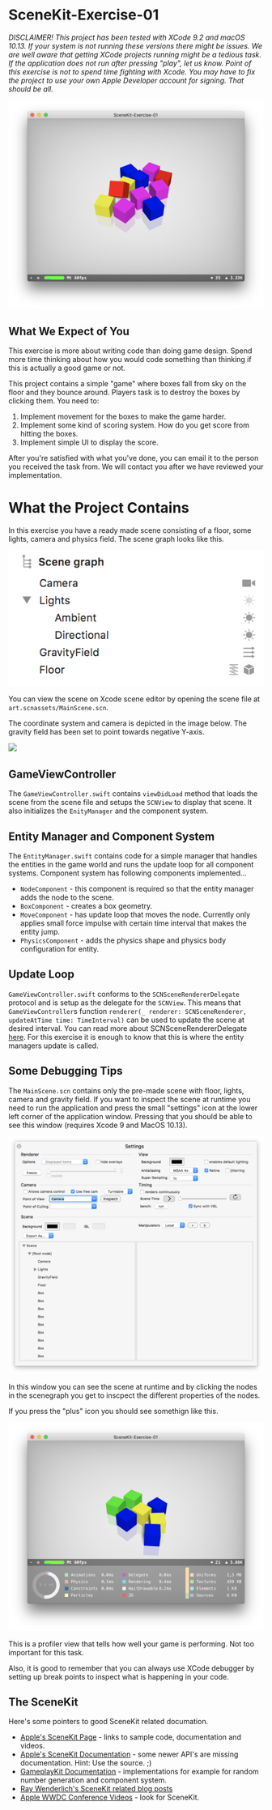 SceneKit-Exercise-01
====================

_DISCLAIMER! This project has been tested with XCode 9.2 and macOS 10.13. If your system is not running these versions there might be issues. We are well aware that getting XCode projects running might be a tedious task. If the application does not run after pressing "play", let us know. Point of this exercise is not to spend time fighting with Xcode. You may have to fix the project to use your own Apple Developer account for signing. That should be all._

![Boxes](https://github.com/shipyard-games/CodingExercise/raw/master/SceneKit-Exercise-01/Images/Boxes1.png)

What We Expect of You
---------------------

This exercise is more about writing code than doing game design. Spend more time thinking about how you would code something than thinking if this is actually a good game or not.

This project contains a simple "game" where boxes fall from sky on the floor and they bounce around. Players task is to destroy the boxes by clicking them. You need to:

  1. Implement movement for the boxes to make the game harder.
  2. Implement some kind of scoring system. How do you get score from hitting the boxes.
  3. Implement simple UI to display the score.

After you're satisfied with what you've done, you can email it to the person you received the task from. We will contact you after we have reviewed your implementation.

What the Project Contains
=========================

In this exercise you have a ready made scene consisting of a floor, some lights, camera and physics field. The scene graph looks like this.

![Scene Graph](https://github.com/shipyard-games/CodingExercise/raw/master/SceneKit-Exercise-01/Images/SceneGraph.png)

You can view the scene on Xcode scene editor by opening the scene file at `art.scnassets/MainScene.scn`.

The coordinate system and camera is depicted in the image below. The gravity field has been set to point towards negative Y-axis.

<img src="https://docs-assets.developer.apple.com/published/c930c799fe/1f516915-005c-4949-9bc9-38a3fe9f2a7d.png" width=400 />

GameViewController
------------------

The `GameViewController.swift` contains `viewDidLoad` method that loads the scene from the scene file and setups the `SCNView` to display that scene. It also initializes the `EnityManager` and the component system.

Entity Manager and Component System
-----------------------------------

The `EntityManager.swift` contains code for a simple manager that handles the entities in the game world and runs the update loop for all component systems. Component system has following components implemented...

* `NodeComponent` - this component is required so that the entity manager adds the node to the scene.
* `BoxComponent` - creates a box geometry.
* `MoveComponent` - has update loop that moves the node. Currently only applies small force impulse with certain time interval that makes the entity jump.
* `PhysicsComponent` - adds the physics shape and physics body configuration for entity.

Update Loop
-----------

`GameViewController.swift` conforms to the `SCNSceneRendererDelegate` protocol and is setup as the delegate for the `SCNView`. This means that `GameViewController`s function `renderer(_ renderer: SCNSceneRenderer, updateAtTime time: TimeInterval)` can be used to update the scene at desired interval. You can read more about SCNSceneRendererDelegate [here](https://developer.apple.com/documentation/scenekit/scnscenerendererdelegate). For this exercise it is enough to know that this is where the entity managers update is called.

Some Debugging Tips
-------------------

The `MainScene.scn` contains only the pre-made scene with floor, lights, camera and gravity field. If you want to inspect the scene at runtime you need to run the application and press the small "settings" icon at the lower left corner of the application window. Pressing that you should be able to see this window (requires Xcode 9 and MacOS 10.13).

![Settings](https://github.com/shipyard-games/CodingExercise/raw/master/SceneKit-Exercise-01/Images/Settings.png)

In this window you can see the scene at runtime and by clicking the nodes in the scenegraph you get to inscpect the different properties of the nodes.

If you press the "plus" icon you should see somethign like this.

![Settings](https://github.com/shipyard-games/CodingExercise/raw/master/SceneKit-Exercise-01/Images/Boxes2.png)

This is a profiler view that tells how well your game is performing. Not too important for this task.

Also, it is good to remember that you can always use XCode debugger by setting up break points to inspect what is happening in your code.

The SceneKit
------------

Here's some pointers to good SceneKit related documation.

* [Apple's SceneKit Page](https://developer.apple.com/scenekit/) - links to sample code, documentation and videos.
* [Apple's SceneKit Documentation](https://developer.apple.com/documentation/scenekit) - some newer API's are missing documentation. Hint: Use the source. ;)
* [GameplayKit Documentation](https://developer.apple.com/library/content/documentation/General/Conceptual/GameplayKit_Guide/index.html) - implementations for example for random number generation and component system.
* [Ray Wenderlich's SceneKit related blog posts](https://www.raywenderlich.com/category/apple-game-frameworks/agf-scenekit)
* [Apple WWDC Conference Videos](https://developer.apple.com/videos/) - look for SceneKit.
